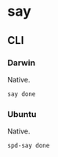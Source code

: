 # say

## CLI

### Darwin

Native.

```sh
say done
```

### Ubuntu

Native.

```sh
spd-say done
```
